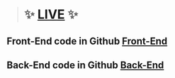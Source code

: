 > # :sparkles: [LIVE](https://task-manager-by-mern.netlify.app/) :sparkles:
## Front-End code in Github [Front-End](https://github.com/nurullah7733/Task-Manager-MERN-Front)
## Back-End code in Github [Back-End](https://github.com/nurullah7733/Task-Manager-MERN)
